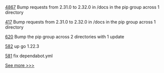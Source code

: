 
[4867](https://github.com/hyperledger/fabric/pull/4867) Bump requests from 2.31.0 to 2.32.0 in /docs in the pip group across 1 directory

[417](https://github.com/hyperledger/fabric-ca/pull/417) Bump requests from 2.31.0 to 2.32.0 in /docs in the pip group across 1 directory

[620](https://github.com/hyperledger/cello/pull/620) Bump the pip group across 2 directories with 1 update

[582](https://github.com/hyperledger-labs/SmartBFT/pull/582) up go 1.22.3

[581](https://github.com/hyperledger-labs/SmartBFT/pull/581) fix dependabot.yml


[See more >>>](https://start-here.hyperledger.org/pull-requests)
